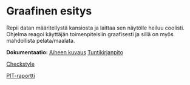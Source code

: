# Graafinen esitys

Repii datan määritellystä kansiosta ja laittaa sen näytölle heiluu coolisti. Ohjelma reagoi käyttäjän toimenpiteisiin graafisesti ja sillä on myös mahdollista pelata/maalata. 

**Dokumentaatio:**
[Aiheen kuvaus](dokumentaatio/aiheenKuvausJaRakenne.md)
[Tuntikirjanpito](dokumentaatio/tuntikirjanpito.md)



[Checkstyle](https://htmlpreview.github.io/?https://github.com/samwaisgamgii/Peli/blob/master/dokumentaatio/Checkstyle/checkstyle.html)

[PIT-raportti](https://htmlpreview.github.io/?https://github.com/samwaisgamgii/Peli/blob/master/dokumentaatio/PIT-raportti/index.html)
